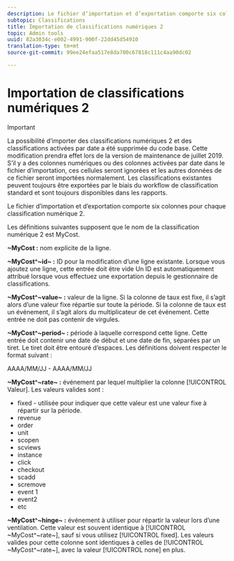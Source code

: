 ```yaml
---
description: Le fichier d’importation et d’exportation comporte six colonnes pour chaque classification numérique 2.
subtopic: Classifications
title: Importation de classifications numériques 2
topic: Admin tools
uuid: 82a3034c-e002-4991-900f-22dd45d54910
translation-type: tm+mt
source-git-commit: 99ee24efaa517e8da700c67818c111c4aa90dc02

---
```



# Importation de classifications numériques 2

>[!IMPORTANT]
>
>La possibilité d’importer des classifications numériques 2 et des classifications activées par date a été supprimée du code base. Cette modification prendra effet lors de la version de maintenance de juillet 2019. S’il y a des colonnes numériques ou des colonnes activées par date dans le fichier d’importation, ces cellules seront ignorées et les autres données de ce fichier seront importées normalement. Les classifications existantes peuvent toujours être exportées par le biais du workflow de classification standard et sont toujours disponibles dans les rapports.

Le fichier d’importation et d’exportation comporte six colonnes pour chaque classification numérique 2.

Les définitions suivantes supposent que le nom de la classification numérique 2 est MyCost.

**~MyCost :** nom explicite de la ligne.

**~MyCost^~id~ :** ID pour la modification d’une ligne existante. Lorsque vous ajoutez une ligne, cette entrée doit être vide Un ID est automatiquement attribué lorsque vous effectuez une exportation depuis le gestionnaire de classifications.

**~MyCost^~value~ :** valeur de la ligne. Si la colonne de taux est fixe, il s’agit alors d’une valeur fixe répartie sur toute la période. Si la colonne de taux est un événement, il s’agit alors du multiplicateur de cet événement. Cette entrée ne doit pas contenir de virgules.

**~MyCost^~period~ :** période à laquelle correspond cette ligne. Cette entrée doit contenir une date de début et une date de fin, séparées par un tiret. Le tiret doit être entouré d’espaces. Les définitions doivent respecter le format suivant :

AAAA/MM/JJ - AAAA/MM/JJ

**~MyCost^~rate~ :** événement par lequel multiplier la colonne [!UICONTROL Valeur]. Les valeurs valides sont :

* fixed - utilisée pour indiquer que cette valeur est une valeur fixe à répartir sur la période.
* revenue
* order
* unit
* scopen
* scviews
* instance
* click
* checkout
* scadd
* scremove
* event 1
* event2
* etc

**~MyCost^~hinge~ :** événement à utiliser pour répartir la valeur lors d’une ventilation. Cette valeur est souvent identique à [!UICONTROL ~MyCost^~rate~], sauf si vous utilisez [!UICONTROL fixed]. Les valeurs valides pour cette colonne sont identiques à celles de [!UICONTROL ~MyCost^~rate~], avec la valeur [!UICONTROL none] en plus.

